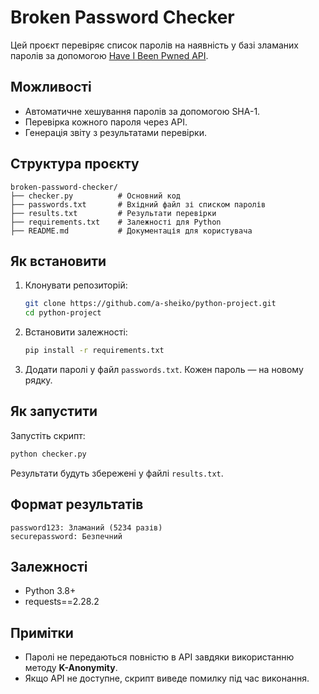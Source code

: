 # Broken Password Checker

Цей проєкт перевіряє список паролів на наявність у базі зламаних паролів за допомогою [Have I Been Pwned API](https://haveibeenpwned.com).

## Можливості
- Автоматичне хешування паролів за допомогою SHA-1.
- Перевірка кожного пароля через API.
- Генерація звіту з результатами перевірки.

## Структура проєкту
```
broken-password-checker/
├── checker.py          # Основний код
├── passwords.txt       # Вхідний файл зі списком паролів
├── results.txt         # Результати перевірки
├── requirements.txt    # Залежності для Python
├── README.md           # Документація для користувача
```

## Як встановити

1. Клонувати репозиторій:
   ```bash
   git clone https://github.com/a-sheiko/python-project.git
   cd python-project
   ```

2. Встановити залежності:
   ```bash
   pip install -r requirements.txt
   ```

3. Додати паролі у файл `passwords.txt`. Кожен пароль — на новому рядку.

## Як запустити

Запустіть скрипт:
```bash
python checker.py
```

Результати будуть збережені у файлі `results.txt`.

## Формат результатів

```
password123: Зламаний (5234 разів)
securepassword: Безпечний
```

## Залежності

- Python 3.8+
- requests==2.28.2

## Примітки
- Паролі не передаються повністю в API завдяки використанню методу **K-Anonymity**.
- Якщо API не доступне, скрипт виведе помилку під час виконання.
